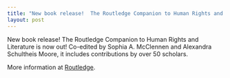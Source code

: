 ```yaml
---
title: "New book release!  The Routledge Companion to Human Rights and Literature"
layout: post
---
```

New book release!  The Routledge Companion to Human Rights and Literature is now out! Co-edited by Sophia A. McClennen and Alexandra Schultheis Moore, it includes  contributions by over 50 scholars.

More information at [Routledge](https://www.routledge.com/products/9780415736411).
